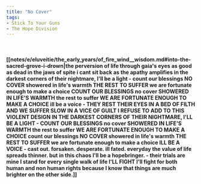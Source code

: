 ```yaml
---
title: "No Cover"
tags:
- Stick To Your Guns
- The Hope Division
---
```

&nbsp;
#### [[notes/e/eluveitie/the_early_years/of_fire_wind__wisdom.md#into-the-sacred-grove-i-drown|the perversion of life through gaia's eyes as good as dead in the jaws of spite i cant sit back as the apathy amplifies in the darkest corners of their nightmare, I'll be a light - count our blessings NO COVER showered in life's warmth THE REST TO SUFFER we are fortunate enough to make a choice COUNT OUR BLESSINGS no cover SHOWERED IN LIFE'S WARMTH the rest to suffer WE ARE FORTUNATE ENOUGH TO MAKE A CHOICE ill be a voice - THEY REST THEIR EYES IN A BED OF FILTH AND WE SUFFER SLOW IN A VICE OF GUILT I REFUSE TO ADD TO THIS VIOLENT DESIGN IN THE DARKEST CORNERS OF THEIR NIGHTMARE, I'LL BE A LIGHT - COUNT OUR BLESSINGS no cover SHOWERED IN LIFE'S WARMTH the rest to suffer WE ARE FORTUNATE ENOUGH TO MAKE A CHOICE count our blessings NO COVER showered in life's warmth THE REST TO SUFFER we are fortunate enough to make a choice ILL BE A VOICE - cast out. forsaken. desperate. ill fated. everyday the value of life spreads thinner. but in this chaos I'll be a hopebringer. - their trials are mine I stand for every single walk of life I'LL FIGHT I'll fight for both human and non human rights because I know that things are much brighter on the other side.]]
